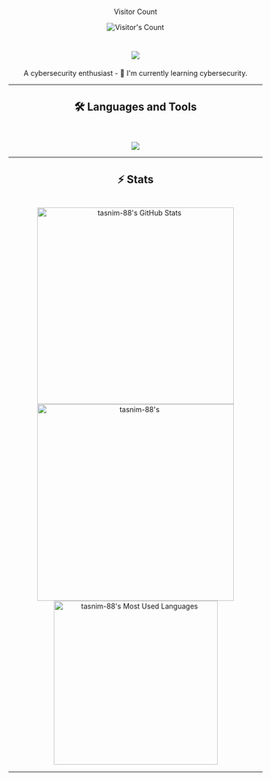<div align="center">
  <p>Visitor Count</p>
  <img src="https://profile-counter.glitch.me/{tasnim-88}/count.svg" alt="Visitor's Count" >
  <h1 align="center">
    <img src="https://readme-typing-svg.herokuapp.com/?font=Inter&size=48&center=true&vCenter=true&width=500&height=70&color=4493F8&duration=4000&lines=Hi+There!+👋;+I'm+Tasnim!;" />
  </h1>
  A cybersecurity enthusiast
  - 🌱 I'm currently learning cybersecurity. 
<hr>
  
  ## 🛠️ Languages and Tools

<br>

<p align="center">
  <img src="https://skillicons.dev/icons?i=python,java,c,cpp,nodejs,react,html,css,tailwind,js,kali,linux,bash,git,github&perline=10" />
</p>

<hr>

## ⚡️ Stats

<br>

<div align=center>
  <img width=390 src="https://github-readme-stats.vercel.app/api?username=tasnim-88&theme=transparent&count_private=true&show_icons=true&rank_icon=github&locale=en" alt="tasnim-88's GitHub Stats" />
  <img width=390 src="https://github-readme-streak-stats.herokuapp.com/?user=tasnim-88&theme=transparent&count_private=true&border_radius=10&locale=en" alt="tasnim-88's" />
  <img width=325 src="https://github-readme-stats.vercel.app/api/top-langs?username=tasnim-88&theme=transparent&layout=donut&hide=css&langs_count=8&border_radius=10&show_icons=true&locale=en" alt="tasnim-88's Most Used Languages" />
</div>

<hr>
  
</div>
